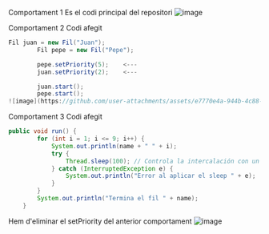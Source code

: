 Comportament 1
Es el codi principal del repositori
![image](https://github.com/user-attachments/assets/a5bfe5f7-d527-4a68-93f4-4b7987e009d8)

Comportament 2
Codi afegit
``` java
Fil juan = new Fil("Juan");
        Fil pepe = new Fil("Pepe");

        pepe.setPriority(5);    <---
        juan.setPriority(2);    <---

        juan.start();
        pepe.start();
![image](https://github.com/user-attachments/assets/e7770e4a-944b-4c88-9f85-9c989047c75d)
```

Comportament 3
Codi afegit
``` java
public void run() {
        for (int i = 1; i <= 9; i++) {
            System.out.println(name + " " + i);
            try {                                                                    <---
                Thread.sleep(100); // Controla la intercalación con un delay         <---
            } catch (InterruptedException e) {                                       <---
                System.out.println("Error al aplicar el sleep " + e);                <---
            }                                                                        <---
        }
        System.out.println("Termina el fil " + name);
    }
```
Hem d'eliminar el setPriority del anterior comportament
![image](https://github.com/user-attachments/assets/f6c6d622-929d-4ebc-95f5-d0c0863c3ece)
